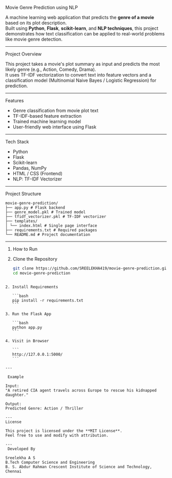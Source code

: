 

 Movie Genre Prediction using NLP

A machine learning web application that predicts the **genre of a movie** based on its plot description.  
Built using **Python**, **Flask**, **scikit-learn**, and **NLP techniques**, this project demonstrates how text classification can be applied to real-world problems like movie genre detection.

---

 Project Overview

This project takes a movie's plot summary as input and predicts the most likely genre (e.g., Action, Comedy, Drama).  
It uses TF-IDF vectorization to convert text into feature vectors and a classification model (Multinomial Naive Bayes / Logistic Regression) for prediction.

---

 Features

- Genre classification from movie plot text
- TF-IDF-based feature extraction
- Trained machine learning model
- User-friendly web interface using Flask

---

 Tech Stack

- Python
- Flask
- Scikit-learn
- Pandas, NumPy
- HTML / CSS (Frontend)
- NLP: TF-IDF Vectorizer

---

 Project Structure

```
movie-genre-prediction/
├── app.py # Flask backend
├── genre_model.pkl # Trained model
├── tfidf_vectorizer.pkl # TF-IDF vectorizer
├── templates/
│ └── index.html # Single page interface
├── requirements.txt # Required packages
└── README.md # Project documentation

````

---

1.   How to Run

1. Clone the Repository
   ```bash
   git clone https://github.com/SREELEKHA419/movie-genre-prediction.git
   cd movie-genre-prediction
````

2. Install Requirements

   ```bash
   pip install -r requirements.txt
   ```

3. Run the Flask App

   ```bash
   python app.py
   ```

4. Visit in Browser

   ```
   http://127.0.0.1:5000/
   ```

---

 Example

Input:
"A retired CIA agent travels across Europe to rescue his kidnapped daughter."

Output:
Predicted Genre: Action / Thriller

---
License

This project is licensed under the **MIT License**.
Feel free to use and modify with attribution.

---
 Developed By

Sreelekha A S
B.Tech Computer Science and Engineering
B. S. Abdur Rahman Crescent Institute of Science and Technology, Chennai

